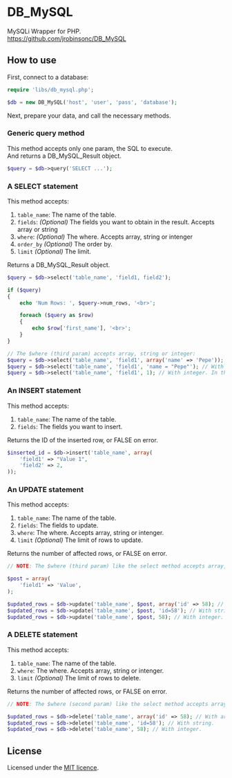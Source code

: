 # DB_MySQL

MySQLi Wrapper for PHP.    
https://github.com/jrobinsonc/DB_MySQL

## How to use

First, connect to a database:

```php
require 'libs/db_mysql.php';

$db = new DB_MySQL('host', 'user', 'pass', 'database');
```

Next, prepare your data, and call the necessary methods.

### Generic query method

This method accepts only one param, the SQL to execute.   
And returns a DB_MySQL_Result object.

```php
$query = $db->query('SELECT ...');
```

### A SELECT statement

This method accepts:

1. `table_name`: The name of the table.
2. `fields`: *(Optional)* The fields you want to obtain in the result. Accepts array or string
3. `where`: *(Optional)* The where. Accepts array, string or intenger
4. `order_by` *(Optional)* The order by.
5. `limit` *(Optional)* The limit.

Returns a DB_MySQL_Result object.

```php
$query = $db->select('table_name', 'field1, field2');

if ($query)
{
    echo 'Num Rows: ', $query->num_rows, '<br>';

    foreach ($query as $row) 
    {
        echo $row['first_name'], '<br>';
    }
}

// The $where (third param) accepts array, string or integer:
$query = $db->select('table_name', 'field1', array('name' => 'Pepe')); // With array.
$query = $db->select('table_name', 'field1', 'name = "Pepe"'); // With string.
$query = $db->select('table_name', 'field1', 1); // With integer. In this case, the resulting sql for the "WHERE" is "id = 1".
```

### An INSERT statement

This method accepts:

1. `table_name`: The name of the table.
2. `fields`: The fields you want to insert.

Returns the ID of the inserted row, or FALSE on error.

```php
$inserted_id = $db->insert('table_name', array(
    'field1' => "Value 1",
    'field2' => 2,
));
```

### An UPDATE statement

This method accepts:

1. `table_name`: The name of the table.
2. `fields`: The fields to update.
3. `where`: The where. Accepts array, string or intenger.
5. `limit` *(Optional)* The limit of rows to update.

Returns the number of affected rows, or FALSE on error.

```php
// NOTE: The $where (third param) like the select method accepts array, string or integer.

$post = array(
    'field1' => 'Value',
);

$updated_rows = $db->update('table_name', $post, array('id' => 58); // With array.
$updated_rows = $db->update('table_name', $post, 'id=58'); // With string.
$updated_rows = $db->update('table_name', $post, 58); // With integer.
```

### A DELETE statement

This method accepts:

1. `table_name`: The name of the table.
3. `where`: The where. Accepts array, string or intenger.
5. `limit` *(Optional)* The limit of rows to delete.

Returns the number of affected rows, or FALSE on error.

```php
// NOTE: The $where (second param) like the select method accepts array, string or integer.

$updated_rows = $db->delete('table_name', array('id' => 58); // With array.
$updated_rows = $db->delete('table_name', 'id=58'); // With string.
$updated_rows = $db->delete('table_name', 58); // With integer.
```

## License

Licensed under the [MIT licence](https://raw.github.com/jrobinsonc/DB_MySQL/master/LICENSE).

